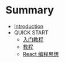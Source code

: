 # Summary

* [Introduction](README.md)
* QUICK START
   * [入门教程](docs/getting-started.md)
   * [教程](docs/tutorial.md)
   * [React 编程思想](docs/thinking-in-react.md)

